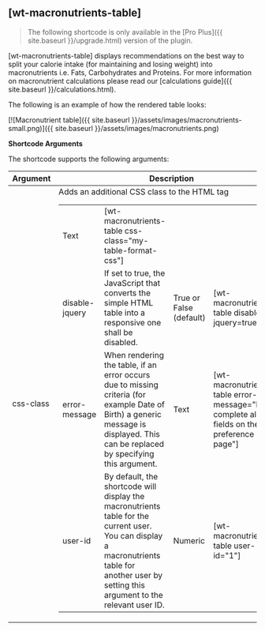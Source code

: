 ## [wt-macronutrients-table]

> The following shortcode is only available in the [Pro Plus]({{ site.baseurl }}/upgrade.html) version of the plugin.

[wt-macronutrients-table] displays recommendations on the best way to split your calorie intake (for maintaining and losing weight) into macronutrients i.e. Fats, Carbohydrates and Proteins. For more information on macronutrient calculations please read our [calculations guide]({{ site.baseurl }}/calculations.html).

The following is an example of how the rendered table looks:

[![Macronutrient table]({{ site.baseurl }}/assets/images/macronutrients-small.png)]({{ site.baseurl }}/assets/images/macronutrients.png)

**Shortcode Arguments**
 
The shortcode supports the following arguments:
 
| Argument | Description | Options | Example |
|--|--|--|--|
|css-class|Adds an additional CSS class to the HTML <table> tag|Text|[wt-macronutrients-table css-class="my-table-format-css"]
|disable-jquery|If set to true, the JavaScript that converts the simple HTML table into a responsive one shall be disabled.|True or False (default)	|[wt-macronutrients-table disable-jquery=true]
|error-message|When rendering the table, if an error occurs due to missing criteria (for example Date of Birth) a generic message is displayed. This can be replaced by specifying this argument.|Text|[wt-macronutrients-table error-message="Please complete all the fields on the preference page"]
|user-id|By default, the shortcode will display the macronutrients table for the current user. You can display a macronutrients table for another user by setting this argument to the relevant user ID.|Numeric|[wt-macronutrients-table user-id="1"]
